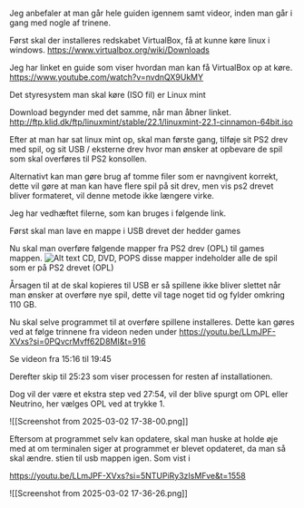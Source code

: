 
Jeg anbefaler at man går hele guiden igennem samt videor, inden man går i gang med nogle af trinene. 

Først skal der installeres redskabet VirtualBox, få at kunne køre linux i windows. 
https://www.virtualbox.org/wiki/Downloads

Jeg har linket en guide som viser hvordan man kan få VirtualBox op at køre. 
https://www.youtube.com/watch?v=nvdnQX9UkMY


Det styresystem man skal køre (ISO fil) er Linux mint 

Download begynder med det samme, når man åbner linket. 
http://ftp.klid.dk/ftp/linuxmint/stable/22.1/linuxmint-22.1-cinnamon-64bit.iso



Efter at man har sat linux mint op, skal man første gang, tilføje sit PS2 drev med spil, og sit USB  / eksterne drev hvor man ønsker at opbevare de spil som skal overføres til PS2 konsollen. 

Alternativt kan man gøre brug af tomme filer som er navngivent korrekt, dette vil gøre at man kan have flere spil på sit drev, men vis ps2 drevet bliver formateret, vil denne metode ikke længere virke. 

Jeg har vedhæftet filerne, som kan bruges i følgende link. 




Først skal man lave en mappe i USB drevet der hedder games


Nu skal man overføre følgende mapper fra PS2 drev (OPL) til games mappen. 
![Alt text](relative%20Images/Untitled.png?raw=true "Title")
CD, DVD, POPS disse mapper indeholder alle de spil som er på PS2 drevet (OPL)



Årsagen til at de skal kopieres til USB er så spillene ikke bliver slettet når man ønsker at overføre nye spil, dette vil tage noget tid og fylder omkring 110 GB. 


Nu skal selve programmet til at overføre spillene installeres. Dette kan gøres ved at følge trinnene fra videon neden under 
https://youtu.be/LLmJPF-XVxs?si=0PQvcrMvff62D8MI&t=916

Se videon fra 15:16 til 19:45 

Derefter skip til 25:23 som viser processen for resten af installationen. 









Dog vil der være et ekstra step ved 27:54, vil der blive spurgt om OPL eller Neutrino, her vælges OPL ved at trykke 1. 

![[Screenshot from 2025-03-02 17-38-00.png]]

Eftersom at programmet selv kan opdatere, skal man huske at holde øje med at om terminalen siger at programmet er blevet opdateret, da man så skal ændre. stien til usb mappen igen. Som vist i 

https://youtu.be/LLmJPF-XVxs?si=5NTUPiRy3zIsMFve&t=1558

![[Screenshot from 2025-03-02 17-36-26.png]]
